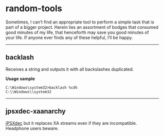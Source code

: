 # random-tools
Sometimes, I can’t find an appropriate tool to perform a simple task that is part of a bigger project. Herein lies an assortment of bodges that consumed good minutes of my life, that henceforth may save you good minutes of your life. If anyone ever finds any of these helpful, I’ll be happy.

***

## backlash
Receives a string and outputs it with all backslashes duplicated.



**Usage sample**
```
C:\Windows\system32>backlash %cd%
C:\\Windows\\system32
```

***

## jpsxdec-xaanarchy
[jPSXdec](https://github.com/m35/jpsxdec) but it replaces XA streams even if they are incompatible. Headphone users beware.
